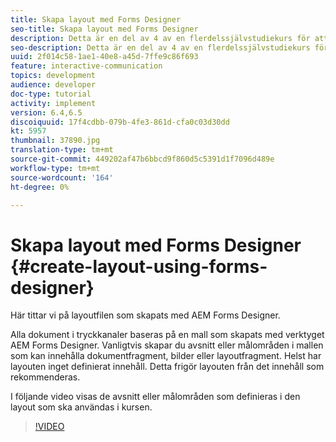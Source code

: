 ```yaml
---
title: Skapa layout med Forms Designer
seo-title: Skapa layout med Forms Designer
description: Detta är en del av 4 av en flerdelssjälvstudiekurs för att skapa ditt första interaktiva kommunikationsdokument för tryckkanalen. I det här avsnittet tittar vi på layoutfilen som skapats med AEM Forms Designer.
seo-description: Detta är en del av 4 av en flerdelssjälvstudiekurs för att skapa ditt första interaktiva kommunikationsdokument för tryckkanalen. I det här avsnittet tittar vi på layoutfilen som skapats med AEM Forms Designer.
uuid: 2f014c58-1ae1-40e8-a45d-7ffe9c86f693
feature: interactive-communication
topics: development
audience: developer
doc-type: tutorial
activity: implement
version: 6.4,6.5
discoiquuid: 17f4cdbb-079b-4fe3-861d-cfa0c03d30dd
kt: 5957
thumbnail: 37890.jpg
translation-type: tm+mt
source-git-commit: 449202af47b6bbcd9f860d5c5391d1f7096d489e
workflow-type: tm+mt
source-wordcount: '164'
ht-degree: 0%

---
```



# Skapa layout med Forms Designer {#create-layout-using-forms-designer}

Här tittar vi på layoutfilen som skapats med AEM Forms Designer.

Alla dokument i tryckkanaler baseras på en mall som skapats med verktyget AEM Forms Designer. Vanligtvis skapar du avsnitt eller målområden i mallen som kan innehålla dokumentfragment, bilder eller layoutfragment. Helst har layouten inget definierat innehåll. Detta frigör layouten från det innehåll som rekommenderas.

I följande video visas de avsnitt eller målområden som definieras i den layout som ska användas i kursen.

>[!VIDEO](https://video.tv.adobe.com/v/37890/?quality=9)



